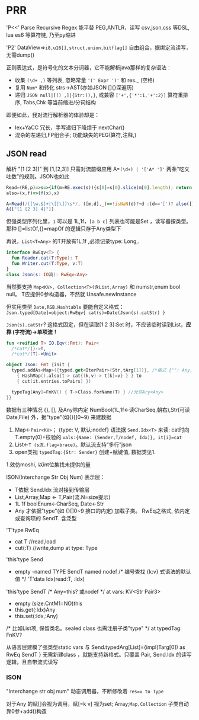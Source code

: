 # PRR

'P<<' Parse Recursive Regex 能平替 PEG,ANTLR，读写 csv,json,css 等DSL, lua es6 等算符链, 乃至py缩进

'P2' DataView=>`i8,u16[],struct,union,bitflag[]` 自由组合，据绑定流读写，无需dump()

正则表达式，是符号化的文本分词器，它不能解析java那样的复杂语法：
- 收集 `(\d+ ,)` 等列表, 忽略常量 `'(' Expr ')'` 和 res._ (空格)
- 复用 `Num*` 和转化 strs->AST(亦如JSON []{}深遍历) 
- 递归 `JSON null|[() ,]|{Str:(),}`, 或兼容 `['+',{'*':1,'+':2}]` 算符重排序, Tabs,Chk 等当前缩进/分词结构

即便如此，我对流行解析器的体验却是：
- lex+YaCC 冗长，手写递归下降烦于 nextChar()
- 混杂的左递归,FP组合子; 功能缺失的PEG(算符,注释,)

## JSON read

解析 "[1 [2 3]]" 到 [1,[2,3]] 只需对流前缀应用 A=`(\d+) | '['A* ']'` 两条“吃文吐数”的规则。JSON也如此

```js
Read=(RE,p)=>s=>{if(m=RE.exec(s)){s[0]=s[0].slice(m[0].length); return p(m,s) }}
also=(x,f)=>(f(x),x)

A=Read(/([\w.$]+|\[|\])\s*/, ([m,d],_)=>!isNaN(d)?+d :(d=='[')? also([],a=>{while/*递归* */(m=A(_))a.push(m)}) :(d!=']')?d :0)
A(["[1 [2 3] 4]"])
```

但强类型序列化里，`1` 可以是 1L,1f，`[a b c]` 列表也可能是Set ，读写器按类型。那种 []=listOf,{}=mapOf 的逻辑只存于Any类型下

再说，`List<T=Any>` 的T开放有1L,1f ,必须记录type: Long,.

```kt
interface RwEqv<T> {
  fun Reader.cat(T:Type): T
  fun Writer.cut(T:Type, v:T)
}
class Json(s: IO流): RwEqv<Any>
```

当然要支持 `Map<KV>, Collection<T>(含List,Array)` 和 numstr,enum bool null。 T应提供0参构造器，不然就 Unsafe.newInstance

但实用类型 `Date,RGB,Hashtable` 要能自定义格式：`Json.typed[Date]=object:RwEqv{ cat(s)=Date(Json(s).catStr) }`

`Json(s).catStr`? 这格式固定，但在读取[1 2 3]:Set 时，不应该临时读到List，__应靠 (字符流)->单项流！__

```kt
fun <reified T> IO.Eqv(:Fmt): Pair<
  /*cat*/()->T,
  /*cut*/(T)->Unit>

object Json: Fmt {init {
  typed.addAs<Map>({typed.get<IterPair>(Str,tArg[1])}, /*格式 {"": Any,}*/
    { HashMap().also{t-> cat{(k,v)-> t[k]=v} } } to
    { cut(it.entries.toPairs) })

  typeTag[Any]=FnKV() { T->Class.forName(T) } //允许Ary<Any>
}}
```

数据有三种情况 {}, [], 及Any除内定 NumBool(1L,1f<-读CharSeq,朝右),Str(可读Date,File) 外，据"type"(如{}[]0~9) 来建数据
1. Map<-`Pair<KV>`； {type: V, 默认:nodef} 语法据 `Send.Idx<T>` 来读: cat时向 T.empty(0)+校验的 `vals:{Name: (Sender,T/nodef, Idx)}, it[i]=cat`
2. List<-`T (s流.flag=brace)`。默认流支持“多行”json
3. open类视 `typedTag:{Str: Sender}` 创建+赋键值, 数据类见1.

1.效仿moshi, 以int位集找未提供的量

ISON(Interchange Str Obj Num) 表示层：
- T依据 Send.Idx<T> 流对接到传输层
- List,Array,Map <- T,Pair<KV>(流.N=size提示)
- 1L 1f boolEnum<-CharSeq, Date<-Str 
- Any 才依据"type"(如 {}[]0~9 接口的内定) 加载子类。 RwEq<T>之格式, 依内定或查询项的 SendT. 含泛型

'T'type RwEq
  - cat T //read,load
  - cut(:T) //write,dump
  at type: Type<T>

'this'type Send
  - empty
  -named TYPE SendT
    named nodef
    /* 编号查找 {k:v} 式语法的默认值 */
    'T'data Idx(read:T, :Idx)

'this'type SendT
  /* Any=this? 或nodef */
  at vars: KV<Str Pair3<Sender Any Idx>>
  - empty (size:CntM1=NO)this
  - this.get(:Idx)Any
  - this.set(:Idx,:Any)

  /* 比如List<Any>项, 保留类名。sealed class 也需注册子类"type" */
  at typedTag: FnKV<Str SendT>?

从语言层建模了强类型static vars 与 Send.typedArg[List]={impl(Targ[0]) as RwEq SendT }
无需新建class ，就能支持新格式。只覆盖 Pair<KV>, Send.Idx<T> 的读写逻辑，且自带流式读写



### ISON

"Interchange str obj num" 动态调用器，不断修改着 `res=v to Type`

对于Any 的赋[]会视为调用，赋[=k v] 视为set; Array;`Map,Collection` 子类自动靠0参+add()构造
